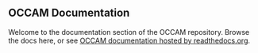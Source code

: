 ## OCCAM Documentation  

Welcome to the documentation section of the OCCAM repository. Browse the docs here, or see [OCCAM documentation hosted by readthedocs.org](https://occam.readthedocs.io).
